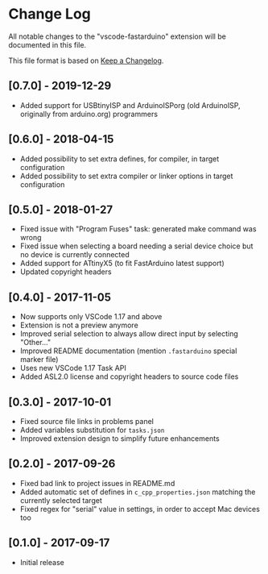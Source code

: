 # Change Log
All notable changes to the "vscode-fastarduino" extension will be documented in this file.

This file format is based on [Keep a Changelog](http://keepachangelog.com/).

## [0.7.0] - 2019-12-29
- Added support for USBtinyISP and ArduinoISPorg (old ArduinoISP, originally from arduino.org) programmers

## [0.6.0] - 2018-04-15
- Added possibility to set extra defines, for compiler, in target configuration
- Added possibility to set extra compiler or linker options in target configuration

## [0.5.0] - 2018-01-27
- Fixed issue with "Program Fuses" task: generated make command was wrong
- Fixed issue when selecting a board needing a serial device choice but no device is currently connected
- Added support for ATtinyX5 (to fit FastArduino latest support)
- Updated copyright headers

## [0.4.0] - 2017-11-05
- Now supports only VSCode 1.17 and above
- Extension is not a preview anymore
- Improved serial selection to always allow direct input by selecting "Other..."
- Improved README documentation (mention `.fastarduino` special marker file)
- Uses new VSCode 1.17 Task API
- Added ASL2.0 license and copyright headers to source code files

## [0.3.0] - 2017-10-01
- Fixed source file links in problems panel
- Added variables substitution for `tasks.json` 
- Improved extension design to simplify future enhancements

## [0.2.0] - 2017-09-26
- Fixed bad link to project issues in README.md
- Added automatic set of defines in `c_cpp_properties.json` matching the currently selected target
- Fixed regex for "serial" value in settings, in order to accept Mac devices too

## [0.1.0] - 2017-09-17
- Initial release
